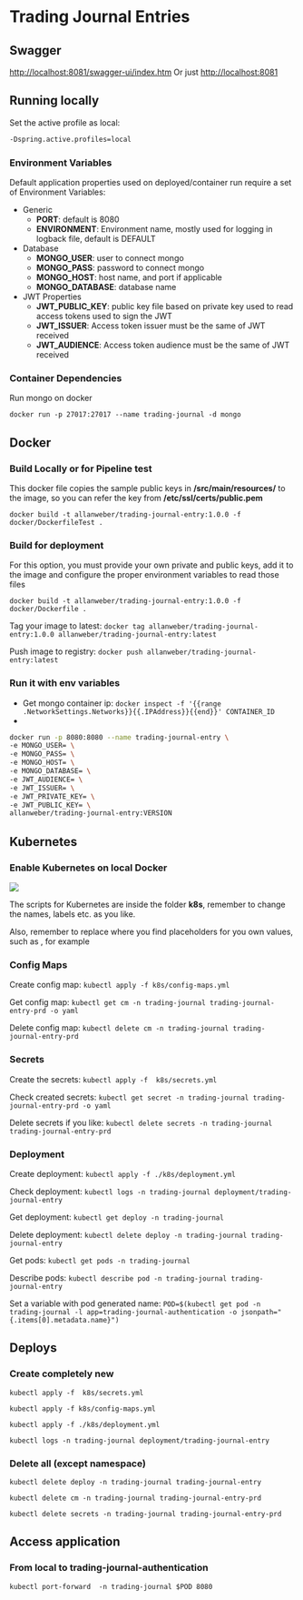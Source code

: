 # Trading Journal Entries 

## Swagger

[http://localhost:8081/swagger-ui/index.htm](http://localhost:8081/swagger-ui/index.html)
Or just [http://localhost:8081](http://localhost:8081)

## Running locally

Set the active profile as local:

```bash
-Dspring.active.profiles=local
```

### Environment Variables

Default application properties used on deployed/container run require a set of Environment Variables:

* Generic
    * **PORT**: default is 8080
    * **ENVIRONMENT**: Environment name, mostly used for logging in logback file, default is DEFAULT
* Database
  * **MONGO_USER**: user to connect mongo
  * **MONGO_PASS**: password to connect mongo
  * **MONGO_HOST**: host name, and port if applicable
  * **MONGO_DATABASE**: database name
* JWT Properties
    * **JWT_PUBLIC_KEY**: public key file based on private key used to read access tokens used to sign the JWT
    * **JWT_ISSUER**: Access token issuer must be the same of JWT received
    * **JWT_AUDIENCE**: Access token audience must be the same of JWT received

### Container Dependencies

Run mongo on docker

`docker run -p 27017:27017 --name trading-journal -d mongo`

## Docker

### Build Locally or for Pipeline test

This docker file copies the sample public keys in **/src/main/resources/** to the image, so you can refer the key from **/etc/ssl/certs/public.pem**

```docker build -t allanweber/trading-journal-entry:1.0.0 -f docker/DockerfileTest .```

### Build for deployment

For this option, you must provide your own private and public keys, add it to the image and configure the proper environment variables to read those files

```docker build -t allanweber/trading-journal-entry:1.0.0 -f docker/Dockerfile .```

Tag your image to latest: ```docker tag allanweber/trading-journal-entry:1.0.0 allanweber/trading-journal-entry:latest```

Push image to registry: ```docker push allanweber/trading-journal-entry:latest```

### Run it with env variables

* Get mongo container ip: ```docker inspect -f '{{range .NetworkSettings.Networks}}{{.IPAddress}}{{end}}' CONTAINER_ID```
* 
```bash
docker run -p 8080:8080 --name trading-journal-entry \
-e MONGO_USER= \
-e MONGO_PASS= \
-e MONGO_HOST= \
-e MONGO_DATABASE= \
-e JWT_AUDIENCE= \
-e JWT_ISSUER= \
-e JWT_PRIVATE_KEY= \
-e JWT_PUBLIC_KEY= \
allanweber/trading-journal-entry:VERSION
```

## Kubernetes

### Enable Kubernetes on local Docker

![](imgs/enable-docker-kubernetes.png)

The scripts for Kubernetes are inside the folder **k8s**, remember to change the names, labels etc. as you like.

Also, remember to replace where you find placeholders for you own values, such as _<SECRET>_, for example

### Config Maps

Create config map: ```kubectl apply -f k8s/config-maps.yml```

Get config map: ```kubectl get cm -n trading-journal trading-journal-entry-prd -o yaml```

Delete config map: ```kubectl delete cm -n trading-journal trading-journal-entry-prd```

### Secrets

Create the secrets: ```kubectl apply -f  k8s/secrets.yml```

Check created secrets: ```kubectl get secret -n trading-journal trading-journal-entry-prd -o yaml```

Delete secrets if you like: ```kubectl delete secrets -n trading-journal trading-journal-entry-prd```

### Deployment

Create deployment: ```kubectl apply -f ./k8s/deployment.yml```

Check deployment: ```kubectl logs -n trading-journal deployment/trading-journal-entry```

Get deployment: ```kubectl get deploy -n trading-journal```

Delete deployment: ```kubectl delete deploy -n trading-journal trading-journal-entry```

Get pods: ```kubectl get pods -n trading-journal```

Describe pods: ```kubectl describe pod -n trading-journal trading-journal-entry```

Set a variable with pod generated name: ```POD=$(kubectl get pod -n trading-journal -l app=trading-journal-authentication -o jsonpath="{.items[0].metadata.name}")```

## Deploys

### Create completely new

```kubectl apply -f  k8s/secrets.yml```

```kubectl apply -f k8s/config-maps.yml```

```kubectl apply -f ./k8s/deployment.yml```

```kubectl logs -n trading-journal deployment/trading-journal-entry```

### Delete all (except namespace)

```kubectl delete deploy -n trading-journal trading-journal-entry```

```kubectl delete cm -n trading-journal trading-journal-entry-prd```

```kubectl delete secrets -n trading-journal trading-journal-entry-prd```

## Access application

### From local to trading-journal-authentication

```kubectl port-forward  -n trading-journal $POD 8080```